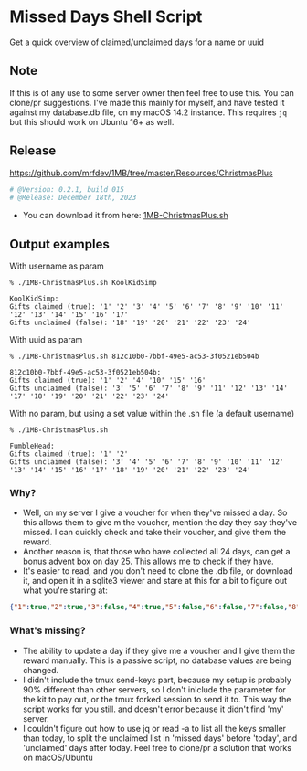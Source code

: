 # Missed Days Shell Script
Get a quick overview of claimed/unclaimed days for a name or uuid

## Note
If this is of any use to some server owner then feel free to use this. You can clone/pr suggestions.
I've made this mainly for myself, and have tested it against my database.db file, on my macOS 14.2 instance.
This requires `jq` but this should work on Ubuntu 16+ as well. 

## Release
<https://github.com/mrfdev/1MB/tree/master/Resources/ChristmasPlus>
```bash
# @Version: 0.2.1, build 015
# @Release: December 18th, 2023
```
- You can download it from here: [1MB-ChristmasPlus.sh](/Resources/ChristmasPlus/1MB-ChristmasPlus.sh)

## Output examples
With username as param
```
% ./1MB-ChristmasPlus.sh KoolKidSimp

KoolKidSimp:
Gifts claimed (true): '1' '2' '3' '4' '5' '6' '7' '8' '9' '10' '11' '12' '13' '14' '15' '16' '17'
Gifts unclaimed (false): '18' '19' '20' '21' '22' '23' '24'
```

With uuid as param
```
% ./1MB-ChristmasPlus.sh 812c10b0-7bbf-49e5-ac53-3f0521eb504b

812c10b0-7bbf-49e5-ac53-3f0521eb504b:
Gifts claimed (true): '1' '2' '4' '10' '15' '16'
Gifts unclaimed (false): '3' '5' '6' '7' '8' '9' '11' '12' '13' '14' '17' '18' '19' '20' '21' '22' '23' '24'
```

With no param, but using a set value within the .sh file (a default username)
```
% ./1MB-ChristmasPlus.sh

FumbleHead:
Gifts claimed (true): '1' '2'
Gifts unclaimed (false): '3' '4' '5' '6' '7' '8' '9' '10' '11' '12' '13' '14' '15' '16' '17' '18' '19' '20' '21' '22' '23' '24'
```

### Why?
- Well, on my server I give a voucher for when they've missed a day. So this allows them to give m the voucher, mention the day they say they've missed. I can quickly check and take their voucher, and give them the reward. 
- Another reason is, that those who have collected all 24 days, can get a bonus advent box on day 25. This allows me to check if they have.
- It's easier to read, and you don't need to clone the .db file, or download it, and open it in a sqlite3 viewer and stare at this for a bit to figure out what you're staring at:
```json
{"1":true,"2":true,"3":false,"4":true,"5":false,"6":false,"7":false,"8":false,"9":false,"10":true,"11":false,"12":false,"13":false,"14":false,"15":true,"16":true,"17":false,"18":false,"19":false,"20":false,"21":false,"22":false,"23":false,"24":false}
```

### What's missing?
- The ability to update a day if they give me a voucher and I give them the reward manually. This is a passive script, no database values are being changed.
- I didn't include the tmux send-keys part, because my setup is probably 90% different than other servers, so I don't inlclude the parameter for the kit to pay out, or the tmux forked session to send it to. This way the script works for you still. and doesn't error because it didn't find 'my' server.
- I couldn't figure out how to use jq or read -a to list all the keys smaller than today, to split the unclaimed list in 'missed days' before 'today', and 'unclaimed' days after today. Feel free to clone/pr a solution that works on macOS/Ubuntu